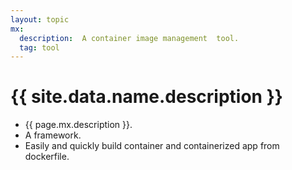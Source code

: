 ```yaml
---
layout: topic
mx:
  description:  A container image management  tool.
  tag: tool
---
```



# {{ site.data.name.description }}
- {{ page.mx.description }}.
- A framework. 
- Easily and quickly build container and containerized app from dockerfile.